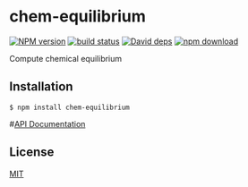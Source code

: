 # chem-equilibrium

[![NPM version][npm-image]][npm-url]
[![build status][travis-image]][travis-url]
[![David deps][david-image]][david-url]
[![npm download][download-image]][download-url]

Compute chemical equilibrium

## Installation

```
$ npm install chem-equilibrium
```

#[API Documentation](https://cheminfo.github.io/chem-equilibrium/)

## License

[MIT](./LICENSE)

[npm-image]: https://img.shields.io/npm/v/cheminfo-chem-equilibrium.svg?style=flat-square
[npm-url]: https://www.npmjs.com/package/cheminfo-chem-equilibrium
[travis-image]: https://img.shields.io/travis/cheminfo/chem-equilibrium/master.svg?style=flat-square
[travis-url]: https://travis-ci.org/cheminfo/chem-equilibrium
[david-image]: https://img.shields.io/david/cheminfo/chem-equilibrium.svg?style=flat-square
[david-url]: https://david-dm.org/cheminfo/chem-equilibrium
[download-image]: https://img.shields.io/npm/dm/cheminfo-chem-equilibrium.svg?style=flat-square
[download-url]: https://www.npmjs.com/package/cheminfo-chem-equilibrium
